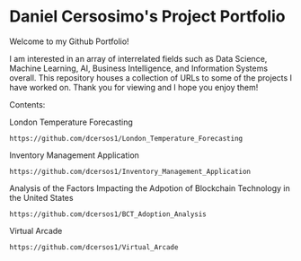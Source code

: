 # Daniel Cersosimo's Project Portfolio

Welcome to my Github Portfolio! 

I am interested in an array of interrelated fields such as Data Science, Machine Learning, AI, Business Intelligence, and Information Systems overall. This repository houses a collection of URLs to some of the projects I have worked on. Thank you for viewing and I hope you enjoy them!


Contents:

  London Temperature Forecasting 
  
    https://github.com/dcersos1/London_Temperature_Forecasting
    
  Inventory Management Application 

    https://github.com/dcersos1/Inventory_Management_Application

  Analysis of the Factors Impacting the Adpotion of Blockchain Technology in the United States 
  
    https://github.com/dcersos1/BCT_Adoption_Analysis
    
  Virtual Arcade
  
    https://github.com/dcersos1/Virtual_Arcade

